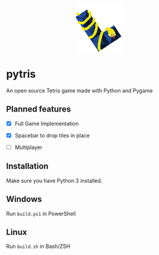 <p align="center">
    <img src="icon.png" alt="logo">
</p>

# pytris

An open source Tetris game made with Python and Pygame

## Planned features

- [x] Full Game Implementation

- [x] Spacebar to drop tiles in place

- [ ] Multiplayer

## Installation

Make sure you have Python 3 installed.

## Windows

Run `build.ps1` in PowerShell

## Linux

Run `build.sh` in Bash/ZSH

